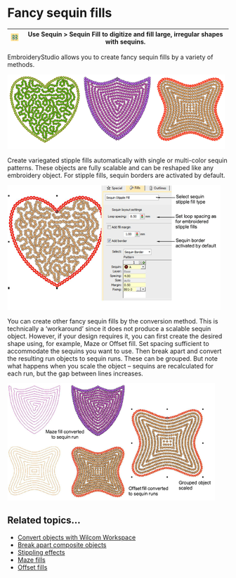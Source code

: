 # Fancy sequin fills

| ![SequinFill00041.png](assets/SequinFill00041.png) | Use Sequin > Sequin Fill to digitize and fill large, irregular shapes with sequins. |
| -------------------------------------------------- | ----------------------------------------------------------------------------------- |

EmbroideryStudio allows you to create fancy sequin fills by a variety of methods.

![FancySequinFillSamples.png](assets/FancySequinFillSamples.png)

Create variegated stipple fills automatically with single or multi-color sequin patterns. These objects are fully scalable and can be reshaped like any embroidery object. For stipple fills, sequin borders are activated by default.

![StippleSequinFill1.png](assets/StippleSequinFill1.png)

You can create other fancy sequin fills by the conversion method. This is technically a ‘workaround’ since it does not produce a scalable sequin object. However, if your design requires it, you can first create the desired shape using, for example, Maze or Offset fill. Set spacing sufficient to accommodate the sequins you want to use. Then break apart and convert the resulting run objects to sequin runs. These can be grouped. But note what happens when you scale the object – sequins are recalculated for each run, but the gap between lines increases.

![FancySequinFillSamples2.png](assets/FancySequinFillSamples2.png)

## Related topics...

- [Convert objects with Wilcom Workspace](../../Automatic/automatic/Convert_objects_with_Wilcom_Workspace)
- [Break apart composite objects](../../Modifying/reshape/Break_apart_composite_objects)
- [Stippling effects](../../Decorative/specialty/Stippling_effects)
- [Maze fills](../../Decorative/specialty/Maze_fills)
- [Offset fills](../../Decorative/curves/Offset_fills)
